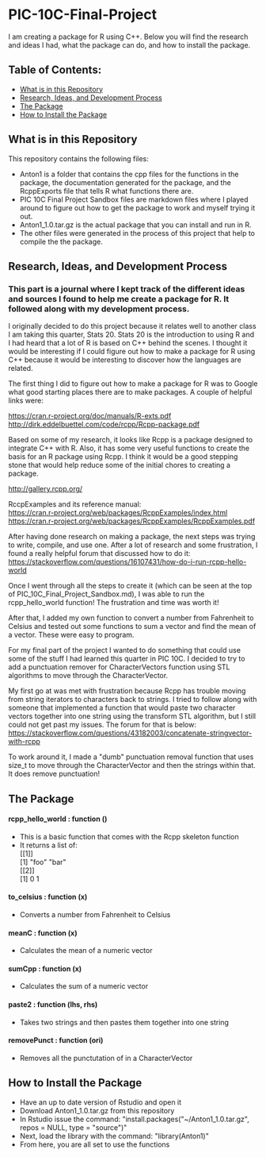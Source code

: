 # PIC-10C-Final-Project
I am creating a package for R using C++. Below you will find the research and ideas I had, what the package can do, and how to install the package.

## Table of Contents:
* [What is in this Repository](#chapter-0)
* [Research, Ideas, and Development Process](#chapter-1)
* [The Package](#chapter-2)
* [How to Install the Package](#chapter-3)

## What is in this Repository <a id="chapter-0"></a>
This repository contains the following files:
* Anton1 is a folder that contains the cpp files for the functions in the package, the documentation generated for the package, and the RcppExports file that tells R what functions there are.
* PIC 10C Final Project Sandbox files are markdown files where I played around to figure out how to get the package to work and myself trying it out.
* Anton1_1.0.tar.gz is the actual package that you can install and run in R.
* The other files were generated in the process of this project that help to compile the the package.

## Research, Ideas, and Development Process <a id="chapter-1"></a>
### This part is a journal where I kept track of the different ideas and sources I found to help me create a package for R. It followed along with my development process.

I originally decided to do this project because it relates well to another class I am taking this quarter, Stats 20. Stats 20 is the introduction to using R and I had heard that a lot of R is based on C++ behind the scenes. I thought it would be interesting if I could figure out how to make a package for R using C++ because it would be interesting to discover how the languages are related.

The first thing I did to figure out how to make a package for R was to Google what good starting places there are to make packages. A couple of helpful links were:  

https://cran.r-project.org/doc/manuals/R-exts.pdf  
http://dirk.eddelbuettel.com/code/rcpp/Rcpp-package.pdf

Based on some of my research, it looks like Rcpp is a package designed to integrate C++ with R. Also, it has some very useful functions to create the basis for an R package using Rcpp. I think it would be a good stepping stone that would help reduce some of the initial chores to creating a package.

http://gallery.rcpp.org/

RccpExamples and its reference manual:  
https://cran.r-project.org/web/packages/RcppExamples/index.html
https://cran.r-project.org/web/packages/RcppExamples/RcppExamples.pdf

After having done research on making a package, the next steps was trying to write, compile, and use one. After a lot of research and some frustration, I found a really helpful forum that discussed how to do it:  
https://stackoverflow.com/questions/16107431/how-do-i-run-rcpp-hello-world

Once I went through all the steps to create it (which can be seen at the top of PIC_10C_Final_Project_Sandbox.md), I was able to run the rcpp_hello_world function! The frustration and time was worth it!

After that, I added my own function to convert a number from Fahrenheit to Celsius and tested out some functions to sum a vector and find the mean of a vector. These were easy to program.

For my final part of the project I wanted to do something that could use some of the stuff I had learned this quarter in PIC 10C. I decided to try to add a punctuation remover for CharacterVectors function using STL algorithms to move through the CharacterVector. 

My first go at was met with frustration because Rcpp has trouble moving from string iterators to characters back to strings. I tried to follow along with someone that implemented a function that would paste two character vectors together into one string using the transform STL algorithm, but I still could not get past my issues. The forum for that is below:  
https://stackoverflow.com/questions/43182003/concatenate-stringvector-with-rcpp

To work around it, I made a "dumb" punctuation removal function that uses size_t to move through the CharacterVector and then the strings within that. It does remove punctuation!

## The Package <a id="chapter-2"></a>
#### rcpp_hello_world : function () 
* This is a basic function that comes with the Rcpp skeleton function
* It returns a list of:  
    [[1]]  
    [1] "foo" "bar"  
    [[2]]  
    [1] 0 1

#### to_celsius : function (x)  
* Converts a number from Fahrenheit to Celsius

#### meanC : function (x)  
* Calculates the mean  of a numeric vector

#### sumCpp : function (x)  
* Calculates the sum of a numeric vector

#### paste2 : function (lhs, rhs)  
* Takes two strings and then pastes them together into one string

#### removePunct : function (ori)  
* Removes all the punctutation of in a CharacterVector

## How to Install the Package <a id="chapter-3"></a>
* Have an up to date version of Rstudio and open it
* Download Anton1_1.0.tar.gz from this repository
* In Rstudio issue the command: "install.packages("~/Anton1_1.0.tar.gz", repos = NULL, type = "source")"
* Next, load the library with the command: "library(Anton1)"
* From here, you are all set to use the functions

